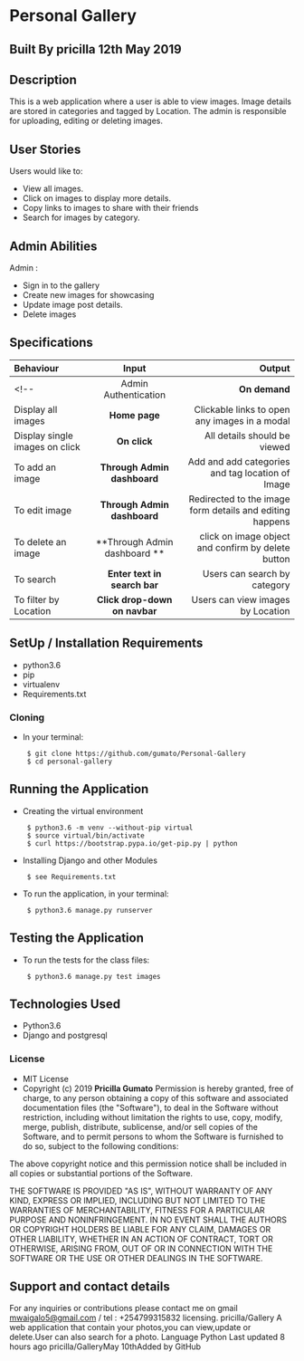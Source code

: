 # Personal Gallery



## Built By pricilla  12th May 2019

## Description
This is a web  application where a  user is able to view images. Image details are stored in categories and tagged by Location. The admin is responsible for uploading, editing or deleting images.

## User Stories

Users would like to:
* View all images.
* Click on images to display more details.
* Copy links to images to share with their friends
* Search for images by category.

## Admin Abilities

Admin  :
* Sign in to the gallery
* Create new images for showcasing
* Update image post details.
* Delete images


## Specifications
| Behaviour | Input | Output |
| :---------------- | :---------------: | ------------------: |
<!-- | Admin Authentication | **On demand** | Access Admin dashboard |
| Display all images | **Home page** | Clickable links to open any images in a modal |
| Display single images on click | **On  click** | All details should be viewed|
| To add an image  | **Through Admin dashboard** | Add and add categories and tag location of Image|
| To edit image  | **Through Admin dashboard** | Redirected to the  image form details and editing happens|
| To delete an image  | **Through Admin dashboard ** | click on image object and confirm by delete button|
| To search  | **Enter text in search bar** | Users can search by category|
| To filter by Location  | **Click drop-down on navbar** | Users can view images by Location| -->


## SetUp / Installation Requirements

* python3.6
* pip
* virtualenv
* Requirements.txt

### Cloning
* In your terminal:

       $ git clone https://github.com/gumato/Personal-Gallery
       $ cd personal-gallery

## Running the Application
* Creating the virtual environment

       $ python3.6 -m venv --without-pip virtual
       $ source virtual/bin/activate
       $ curl https://bootstrap.pypa.io/get-pip.py | python

* Installing Django and other Modules

       $ see Requirements.txt

* To run the application, in your terminal:

       $ python3.6 manage.py runserver

## Testing the Application
* To run the tests for the class files:

       $ python3.6 manage.py test images

## Technologies Used
* Python3.6
* Django and postgresql

### License
* MIT License
* Copyright (c) 2019 **Pricilla Gumato**
Permission is hereby granted, free of charge, to any person obtaining a copy of this software and associated documentation files (the "Software"), to deal in the Software without restriction, including without limitation the rights to use, copy, modify, merge, publish, distribute, sublicense, and/or sell copies of the Software, and to permit persons to whom the Software is furnished to do so, subject to the following conditions:

The above copyright notice and this permission notice shall be included in all copies or substantial portions of the Software.

THE SOFTWARE IS PROVIDED "AS IS", WITHOUT WARRANTY OF ANY KIND, EXPRESS OR IMPLIED, INCLUDING BUT NOT LIMITED TO THE WARRANTIES OF MERCHANTABILITY, FITNESS FOR A PARTICULAR PURPOSE AND NONINFRINGEMENT. IN NO EVENT SHALL THE AUTHORS OR COPYRIGHT HOLDERS BE LIABLE FOR ANY CLAIM, DAMAGES OR OTHER LIABILITY, WHETHER IN AN ACTION OF CONTRACT, TORT OR OTHERWISE, ARISING FROM, OUT OF OR IN CONNECTION WITH THE SOFTWARE OR THE USE OR OTHER DEALINGS IN THE SOFTWARE.
## Support and contact details
For any inquiries or contributions please contact me on gmail mwaigalo5@gmail.com / tel : +254799315832
licensing.
pricilla/Gallery
A web application that contain your photos,you can view,update or delete.User can also search for a photo.
Language
Python
Last updated
8 hours ago
pricilla/GalleryMay 10thAdded by GitHub